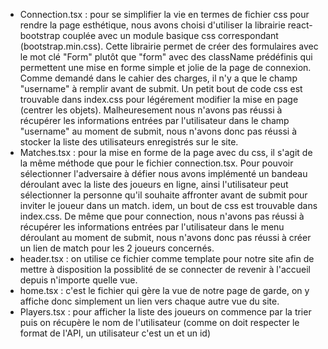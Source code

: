 - Connection.tsx : pour se simplifier la vie en termes de fichier css pour rendre la page esthétique, nous avons choisi d'utiliser la librairie react-bootstrap couplée avec un module basique css correspondant (bootstrap.min.css). Cette librairie permet de créer des formulaires avec le mot clé "Form" plutôt que "form" avec des className prédéfinis qui permettent une mise en forme simple et jolie de la page de connexion. Comme demandé dans le cahier des charges, il n'y a que le champ "username" à remplir avant de submit. Un petit bout de code css est trouvable dans index.css pour légérement modifier la mise en page (centrer les objets). Malheuresement nous n'avons pas réussi à récupérer les informations entrées par l'utilisateur dans le champ "username" au moment de submit, nous n'avons donc pas réussi à stocker la liste des utilisateurs enregistrés sur le site.
- Matches.tsx : pour la mise en forme de la page avec du css, il s'agit de la même méthode que pour le fichier connection.tsx. Pour pouvoir sélectionner l'adversaire à défier nous avons implémenté un bandeau déroulant avec la liste des joueurs en ligne, ainsi l'utilisateur peut sélectionner la personne qu'il souhaite affronter avant de submit pour inviter le joueur dans un match. idem, un bout de css est trouvable dans index.css. De même que pour connection, nous n'avons pas réussi à récupérer les informations entrées par l'utilisateur dans le menu déroulant au moment de submit, nous n'avons donc pas réussi à créer un lien de match pour les 2 joueurs concernés.
- header.tsx : on utilise ce fichier comme template pour notre site afin de mettre à disposition la possiblité de se connecter de revenir à l'accueil depuis n'importe quelle vue.
- home.tsx : c'est le fichier qui gère la vue de notre page de garde, on y affiche donc simplement un lien vers chaque autre vue du site.
- Players.tsx : pour afficher la liste des joueurs on commence par la trier puis on récupère le nom de l'utilisateur (comme on doit respecter le format de l'API, un utilisateur c'est un et un id)
